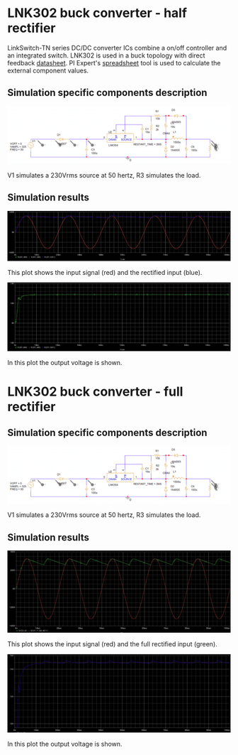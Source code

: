 # LNK302 buck converter - half rectifier

LinkSwitch-TN series DC/DC converter ICs combine a on/off controller and an integrated switch. LNK302 is used in a buck topology with direct feedback [datasheet](https://ac-dc.power.com/sites/default/files/product-docs/an37.pdf).
PI Expert's [spreadsheet](https://github.com/doodeca/crownstone-2wire-dimmerswitch/raw/main/hardware/simulations/Pspice/LinkSwitch-TN_buck_PIExpert%20.pdf) tool is used to calculate the external component values. 

## Simulation specific components description 

![Schematic](https://github.com/doodeca/crownstone-2wire-dimmerswitch/raw/main/hardware/simulations/Pspice/Schematic.PNG)

V1 simulates a 230Vrms source at 50 hertz, R3 simulates the load.

## Simulation results

![Plot_in](https://github.com/doodeca/crownstone-2wire-dimmerswitch/raw/main/hardware/simulations/Pspice/input_plot.PNG)

This plot shows the input signal (red) and the rectified input (blue).

![Plot_out](https://github.com/doodeca/crownstone-2wire-dimmerswitch/raw/main/hardware/simulations/Pspice/output_plot.PNG)

In this plot the output voltage is shown.


# LNK302 buck converter - full rectifier

## Simulation specific components description 

![Schematic](https://github.com/doodeca/crownstone-2wire-dimmerswitch/raw/main/hardware/simulations/Pspice/schematic.PNG)

V1 simulates a 230Vrms source at 50 hertz, R3 simulates the load.

## Simulation results

![Plot_in](https://github.com/doodeca/crownstone-2wire-dimmerswitch/raw/main/hardware/simulations/Pspice/input.PNG)

This plot shows the input signal (red) and the full rectified input (green).

![Plot_out](https://github.com/doodeca/crownstone-2wire-dimmerswitch/raw/main/hardware/simulations/Pspice/output.PNG)

In this plot the output voltage is shown.
